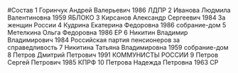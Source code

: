#Состав
1 Горинчук Андрей Валерьевич 1986 ЛДПР
2 Иванова Людмила Валентиновна 1959 ЯБЛОКО
3 Кирсанов Александр Сергеевич 1984 За женщин России
4 Кудрина Екатерина Федоровна 1986 собрание-дом
5 Метелкина Ольга Федоровна 1986 ЕР
6 Никитин Владимир Владимирович 1984 Российская партия пенсионеров за справедливость
7 Никитина Татьяна Владимировна 1959 собрание-дом
8 Петров Дмитрий Петрович 1991 КОММУНИСТЫ РОССИИ
9 Петров Сергей Петрович 1985 КПРФ
10 Петрова Надежда Петровна 1963 СР
